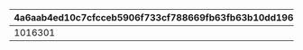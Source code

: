|4a6aab4ed10c7cfcceb5906f733cf788669fb63fb63b10dd19697cedaef729ed|ebb9e3cee0ec230a0c1d347b7cd0af32fc53970cc04f056e92ad7c4c5e3f9533|7e93e1b63f9d40e6df3be5c4ef22e7489f22c860120cf240feca873bdb93b906|80326c653f26d7bbb0d415e19e249a837245d34eee1ca737eed2f201ee63347a|
| --- | --- | --- | --- |
|1016301|11001285|10163110|1|